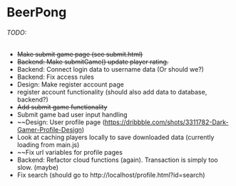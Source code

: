 # BeerPong

###### TODO:

- ~~Make submit game page (see submit.html)~~
- ~~Backend: Make submitGame() update player rating.~~
- Backend: Connect login data to username data (Or should we?)
- Backend: Fix access rules
- Design: Make register account page
- register account functionality (should also add data to database, backend?)
- ~~Add submit game functionality~~
- Submit game bad user input handling
- ~~Design: User profile page (https://dribbble.com/shots/3311782-Dark-Gamer-Profile-Design)
- Look at caching players locally to save downloaded data (currently loading from main.js)
- ~~Fix url variables for profile pages
- Backend: Refactor cloud functions (again). Transaction is simply too slow. (maybe)
- Fix search (should go to http://localhost/profile.html?id=search)
